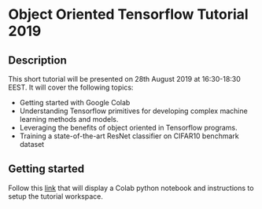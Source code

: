 # Object Oriented Tensorflow Tutorial 2019
## Description
This short tutorial will be presented on 28th August 2019 at 16:30-18:30 EEST. It will cover the following topics:
* Getting started with Google Colab
* Understanding Tensorflow primitives for developing complex machine learning methods and models.
* Leveraging the benefits of object oriented in Tensorflow programs.
* Training a state-of-the-art ResNet classifier on CIFAR10 benchmark dataset

## Getting started
Follow this [link](https://colab.research.google.com/drive/1bKunb0v0A97gKvTQCXvgsC53QxoXFJoQ#scrollTo=IAnkDSS5IbjV) that will display a Colab python notebook and instructions to setup the tutorial workspace.

